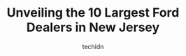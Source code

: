 ---
layout: ampstory
image: https://i0.wp.com/paketmu.com/wp-content/uploads/2023/06/freehold-ford-inc-0-in-new-jersey-1686366422.jpeg?resize=640,853
author: techidn
featured: false
description: Explore the diverse Ford Dealer scene in New Jersey, home to an incredible selection of 10 establishments catering to every taste. Whether youre in search of iconic favorites or undiscovere
title: Unveiling the 10 Largest Ford Dealers in New Jersey
cover:
   title: Unveiling the 10 Largest Ford Dealers in New Jersey
   subtitle: RICKPATE
   background: https://paketmu.com/wp-content/uploads/2023/06/freehold-ford-inc-0-in-new-jersey-1686366422.jpeg

pages: 
 - layout: thirds
   top: <h1>#1 All American Ford in Old Bridge</h1>
   bottom: "<p>Wonderful and professional service experience!! 👍🏼 The staff is super friendly and knowledgeable. The new tech that they implemented is awesome, you get to know you</p>"
   background: https://paketmu.com/wp-content/uploads/2023/06/freehold-ford-inc-1-in-new-jersey-1686366423.jpeg
   backgroundblur: true
 - layout: thirds
   top: <h1>#2 Liccardi Ford</h1>
   bottom: "<p>Good customer Service!! We Came in and were able to take home a nice clean 2022 F150 Powerboost within a few hours!! Pablo and i discussed numbers and he gave me a good p</p>"
   background: https://paketmu.com/wp-content/uploads/2023/06/freehold-ford-inc-2-in-new-jersey-1686366424.jpeg
   cta:
      link: https://paketmu.com/unveiling-the-10-largest-ford-dealers-in-new-jersey/
      text: Unveiling the 10 Largest Ford Dealers in New Jersey
 - layout: thirds
   top: <h1>#3 Fullerton Ford</h1>
   bottom: "<p>Fullerton has to be one of if not the best Ford dealership to buy a vehicle from. Every one of the employees are respectful, polite, and easy to deal with. I had the plea</p>"
   background: https://paketmu.com/wp-content/uploads/2023/06/freehold-ford-inc-3-in-new-jersey-1686366425.jpeg
   cta:
      link: https://paketmu.com/unveiling-the-10-largest-ford-dealers-in-new-jersey/
      text: Unveiling the 10 Largest Ford Dealers in New Jersey
 - layout: thirds
   top: <h1>#4 Stevens Jersey City Ford</h1>
   bottom: "<p>740 NJ-440, Jersey City, NJ 07304, United States</p>"
   background: https://images.unsplash.com/photo-1488554378835-f7acf46e6c98?ixlib=rb-4.0.3&ixid=MnwxMjA3fDB8MHxwaG90by1wYWdlfHx8fGVufDB8fHx8&auto=format&fit=crop&w=640&h=853&q=80
   cta:
      link: https://paketmu.com/unveiling-the-10-largest-ford-dealers-in-new-jersey/
      text: Unveiling the 10 Largest Ford Dealers in New Jersey
 - layout: thirds
   top: <h1>#5 All American Ford of Paramus</h1>
   bottom: "<p>375 NJ-17, Paramus, NJ 07652, United States</p>"
   background: https://images.unsplash.com/photo-1604871000636-074fa5117945?ixlib=rb-4.0.3&ixid=MnwxMjA3fDB8MHxwaG90by1wYWdlfHx8fGVufDB8fHx8&auto=format&fit=crop&w=640&h=853&q=80
   cta:
      link: https://paketmu.com/unveiling-the-10-largest-ford-dealers-in-new-jersey/
      text: Unveiling the 10 Largest Ford Dealers in New Jersey
 - layout: thirds
   top: <h1>#6 Fette Ford</h1>
   bottom: "<p>1137 US-46, Clifton, NJ 07013, United States</p>"
   background: https://images.unsplash.com/photo-1553949345-eb786bb3f7ba?ixlib=rb-4.0.3&ixid=MnwxMjA3fDB8MHxwaG90by1wYWdlfHx8fGVufDB8fHx8&auto=format&fit=crop&w=640&h=853&q=80
   cta:
      link: https://paketmu.com/unveiling-the-10-largest-ford-dealers-in-new-jersey/
      text: Unveiling the 10 Largest Ford Dealers in New Jersey
 - layout: thirds
   top: <h1>#7 Ciocca Ford of Flemington</h1>
   bottom: "<p>215 US-202, Flemington, NJ 08822, United States</p>"
   background: https://images.unsplash.com/photo-1595364397663-fca4f075d796?ixlib=rb-4.0.3&ixid=MnwxMjA3fDB8MHxwaG90by1wYWdlfHx8fGVufDB8fHx8&auto=format&fit=crop&w=640&h=853&q=80
   cta:
      link: https://paketmu.com/unveiling-the-10-largest-ford-dealers-in-new-jersey/
      text: Unveiling the 10 Largest Ford Dealers in New Jersey
 - layout: thirds
   middle: Continue reading...
   background: https://images.unsplash.com/photo-1540457036297-448b6b99e91c?ixlib=rb-4.0.3&ixid=MnwxMjA3fDB8MHxwaG90by1wYWdlfHx8fGVufDB8fHx8&auto=format&fit=crop&w=640&h=853&q=80
   cta:
      link: https://paketmu.com/unveiling-the-10-largest-ford-dealers-in-new-jersey/
      text: Unveiling the 10 Largest Ford Dealers in New Jersey
      
---
